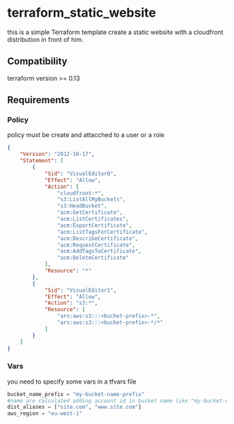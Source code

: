 # terraform_static_website
this is a simple Terraform template create a static website with a cloudfront distribution in front of him.

## Compatibility
terraform version >= 0.13

## Requirements

### Policy
policy must be create and attacched to a user or a role

``` json
{
    "Version": "2012-10-17",
    "Statement": [
        {
            "Sid": "VisualEditor0",
            "Effect": "Allow",
            "Action": [
                "cloudfront:*",
                "s3:ListAllMyBuckets",
                "s3:HeadBucket",
                "acm:GetCertificate",
                "acm:ListCertificates",
                "acm:ExportCertificate",
                "acm:ListTagsForCertificate",
                "acm:DescribeCertificate",
                "acm:RequestCertificate",
                "acm:AddTagsToCertificate",
                "acm:DeleteCertificate"
            ],
            "Resource": "*"
        },
        {
            "Sid": "VisualEditor1",
            "Effect": "Allow",
            "Action": "s3:*",
            "Resource": [
                "arn:aws:s3:::<bucket-prefix>-*",
                "arn:aws:s3:::<bucket-prefix>-*/*"
            ]
        }
    ]
}
```

### Vars
you need to specify some vars in a tfvars file
```terraform
bucket_name_prefix = "my-bucket-name-prefix"
#name are calculated adding account id in bucket name like "my-bucket-name-prefix-123456789123"
dist_aliases = ["site.com", "www.site.com"]
aws_region = "eu-west-1"
```